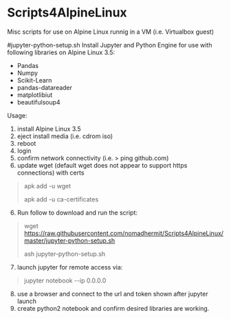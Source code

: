 # Scripts4AlpineLinux
Misc scripts for use on Alpine Linux runnig in a VM (i.e. Virtualbox guest)

#jupyter-python-setup.sh
 Install Jupyter and Python Engine for use with following libraries on Alpine Linux 3.5:
 - Pandas
 - Numpy
 - Scikit-Learn
 - pandas-datareader
 - matplotlibiut
 - beautifulsoup4

 Usage:

  1. install Alpine Linux 3.5
  2. eject install media (i.e. cdrom iso)
  3. reboot
  4. login
  5. confirm network connectivity (i.e. > ping github.com)
  6. update wget (default wget does not appear to support https connections) with certs
  >   apk add -u wget
  >
  >   apk add -u ca-certificates

  6. Run follow to download and run the script:
  >   wget https://raw.githubusercontent.com/nomadhermit/Scripts4AlpineLinux/master/jupyter-python-setup.sh
  >   
  >   ash jupyter-python-setup.sh

  7. launch jupyter for remote access via:
  >   jupyter notebook --ip 0.0.0.0

  8. use a browser and connect to the url and token shown after jupyter launch
  9. create python2 notebook and confirm desired libraries are working.
